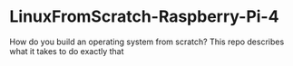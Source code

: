 # LinuxFromScratch-Raspberry-Pi-4
How do you build an operating system from scratch? This repo describes what it takes to do exactly that
